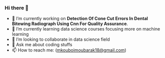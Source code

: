 ### Hi there 👋

- 🔭 I’m currently working on **Detection Of Cone Cut Errors In Dental Bitewing Radiograph Using Cnn For Quality Assurance**.
- 🌱 I’m currently learning data science courses focusing more on machine learning
- 👯 I’m looking to collaborate in data science field 
- 💬 Ask me about coding stuffs 
- 📫 How to reach me: (mkouboimoubarak18@gmail.com)
